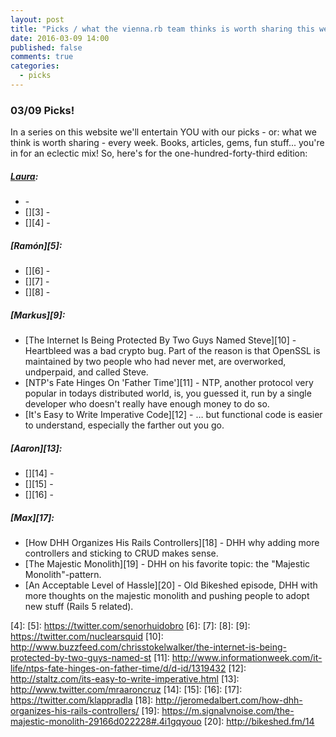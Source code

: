 ```yaml
---
layout: post
title: "Picks / what the vienna.rb team thinks is worth sharing this week"
date: 2016-03-09 14:00
published: false
comments: true
categories:
  - picks
---
```


### 03/09 Picks!

In a series on this website we'll entertain YOU with our picks - or: what we think is worth sharing - every week.
Books, articles, gems, fun stuff... you're in for an eclectic mix! So, here's for the one-hundred-forty-third edition:

##### [Laura][1]:
- [][2] -
- [][3] -
- [][4] -

##### [Ramón][5]:
- [][6] -
- [][7] -
- [][8] -

##### [Markus][9]:
- [The Internet Is Being Protected By Two Guys Named Steve][10] - Heartbleed was a bad crypto bug. Part of the reason is that OpenSSL is maintained by two people who had never met, are overworked, undperpaid, and called Steve.
- [NTP's Fate Hinges On 'Father Time'][11] - NTP, another protocol very popular in todays distributed world, is, you guessed it, run by a single developer who doesn't really have enough money to do so.
- [It's Easy to Write Imperative Code][12] - … but functional code is easier to understand, especially the farther out you go.

##### [Aaron][13]:
- [][14] -
- [][15] -
- [][16] -

##### [Max][17]:
- [How DHH Organizes His Rails Controllers][18] - DHH why adding more controllers and sticking to CRUD makes sense.
- [The Majestic Monolith][19] - DHH on his favorite topic: the "Majestic Monolith"-pattern.
- [An Acceptable Level of Hassle][20] - Old Bikeshed episode, DHH with more thoughts on the majestic monolith and pushing people to adopt new stuff (Rails 5 related).

[1]: http://www.twitter.com/alicetragedy
[2]:
[3]:
[4]:
[5]: https://twitter.com/senorhuidobro
[6]:
[7]:
[8]:
[9]: https://twitter.com/nuclearsquid
[10]: http://www.buzzfeed.com/chrisstokelwalker/the-internet-is-being-protected-by-two-guys-named-st
[11]: http://www.informationweek.com/it-life/ntps-fate-hinges-on-father-time/d/d-id/1319432
[12]: http://staltz.com/its-easy-to-write-imperative.html
[13]: http://www.twitter.com/mraaroncruz
[14]:
[15]:
[16]:
[17]: https://twitter.com/klappradla
[18]: http://jeromedalbert.com/how-dhh-organizes-his-rails-controllers/
[19]: https://m.signalvnoise.com/the-majestic-monolith-29166d022228#.4i1gqyouo
[20]: http://bikeshed.fm/14
